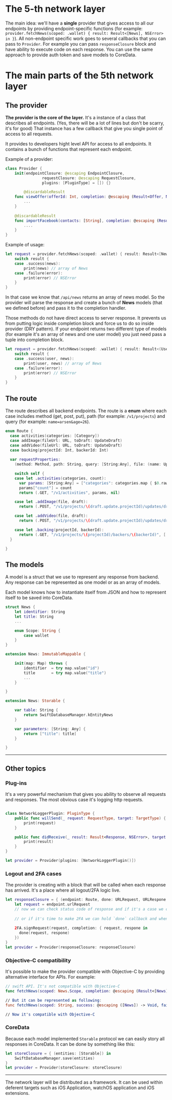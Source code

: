# The 5-th network layer
The main idea: we'll have a __single__ provider that gives access to all our endpoints by providing endpoint-specific functions (for example: `provider.fetchNews(scoped: .wallet) { result: Result<[News], NSError> in }`). All non-endpoint specific work goes to several callbacks that you can pass to `Provider`. For example you can pass `responseClosure` block and have ability to execute code on each response. You can use the same approach to provide auth token and save models to CoreData.

# The main parts of the 5th network layer

## The provider

__The provider is the core of the layer.__ It's a instance of a class that describes all endpoints. (Yes, there will be a lot of lines but don't be scarry, it's for good) That instance has a few callback that give you single point of access to all requests.

It provides to developers hight level API for access to all endpoints. It contains a bunch of functions that represent each endpoint.

Example of a provider:

``` swift
class Provider {
	init(endpointClosure: @escaping EndpointClosure,
                requestClosure: @escaping RequestClosure,
                plugins: [PluginType] = []) {}

		@discardableResult
    func viewOffer(offerId: Int, completion: @escaping (Result<Offer, NSError>) -> Void = { _ in }) -> Cancellable {
	    ... 
    }
    
    @discardableResult
    func importFacebook(contacts: [String], completion: @escaping (Result<[ImportedContact], NSError>) -> Void) -> Cancellable {
        ....
    }
}
```

Example of usage:

``` swift
let request = provider.fetchNews(scoped: .wallet) { result: Result<[News], NSError> in
    switch result {
    case .success(news):
        print(news) // array of News
    case .failure(error):
        print(error) // NSError
    }
}
```

In that case we know that `/api/news` returns an array of news model. So the provider will parse the response and create a bunch of __News__ models (that we defined before) and pass it to the completion handler.

Those methods do not have direct access to server response. It prevents us from putting logic inside completion block and force  us to do so inside provider (DRY pattern). If your endpoint returns two different type of models (for example it's an array of news and one user model) you just need pass a tuple into completion block.

``` swift
let request = provider.fetchNews(scoped: .wallet) { result: Result<(User, [News]), NSError> in
    switch result {
    case .success(user, news):
        print(user, news) // array of News
    case .failure(error):
        print(error) // NSError
    }
}
```


## The route

The route describes all backend endpoints. The route is a __enum__ where each case includes method (get, post, put), path (for example: `/v1/projects`) and query (for example: `name=arsen&age=26`).

``` swift
enum Route {
  case activities(categories: [Category])
  case addImage(fileUrl: URL, toDraft: UpdateDraft)
  case addVideo(fileUrl: URL, toDraft: UpdateDraft)
  case backing(projectId: Int, backerId: Int)
  
  var requestProperties:
    (method: Method, path: String, query: [String:Any], file: (name: UploadParam, url: URL)?) {

    switch self {
    case let .activities(categories, count):
      var params: [String:Any] = ["categories": categories.map { $0.rawValue }]
      params["count"] = count
      return (.GET, "/v1/activities", params, nil)

    case let .addImage(file, draft):
      return (.POST, "/v1/projects/\(draft.update.projectId)/updates/draft/images", [:], (.image, file))

    case let .addVideo(file, draft):
      return (.POST, "/v1/projects/\(draft.update.projectId)/updates/draft/video", [:], (.video, file))

    case let .backing(projectId, backerId):
      return (.GET, "/v1/projects/\(projectId)/backers/\(backerId)", [:], nil)
  }

}
```


## The models

A model is a struct that we use to represent any response from backend. Any response can be represented as one model or as an array of models.

Each model knows how to instantiate itself from JSON and how to represent itself to be saved into CoreData.

``` swift
struct News {
    let identifier: String
    let title: String
    ...

    enum Scope: String {
        case wallet
    }
}

extension News: ImmutableMappable {

    init(map: Map) throws {
        identifier  = try map.value("id")
        title       = try map.value("title")
        ...
    }

}

extension News: Storable {

    var table: String {
        return SwiftDatabaseManager.kEntityNews
    }

    var parameters: [String: Any] {
        return ["title": title]
    }

}


```

___

## Other topics

### Plug-ins
It's a very powerful mechanism that gives you ability to observe  all requests and responses. The most obvious case it's logging http requests.

```swift

class NetworkLoggerPlugin: PluginType {
    public func willSend(_ request: RequestType, target: TargetType) {
        print(request)
    }

    public func didReceive(_ result: Result<Response, NSError>, target: TargetType) {
        print(result)
    }
}

let provider = Provider(plugins: [NetworkLoggerPlugin()])
```

### Logout and 2FA cases
The provider is creating with a block that will be called when each response has arrived. It's a place where all logout/2FA logic live.

``` swift
let responseClosure = { (endpoint: Route, done: URLRequest, URLRespone -> Void) in
    let request = endpoint.urlRequest
    // now we can check status code of response and if it's a case we can logout the user
    
    // or if it's time to make 2FA we can hold `done` callback and when we know for sure that user authorised the request we can pass a response back to `done` callback
    
    2FA.signRequest(request, completion: { request, respone in
      done(request, respone)
    })
}
let provider = Provider(responseClosure: responseClosure)
```


### Objective-C compatibility
It's possible to make the provider compatible with Objective-C by providing alternative interface for APIs. For example:

``` swift
// swift API. It's not compatible with Objective-C
func fetchNews(scoped: News.Scope, completion: @escaping (Result<[News], NSError>) -> Void) -> Request

// But it can be represented as following:
func fetchNews(scoped: String, success: @escaping ([News]) -> Void, failure: @escaping (NSError) -> Void) -> Request

// Now it's compatible with Objective-C
```

### CoreData

Because each model implemented `Storable` protocol we can easily story all responses in CoreData. It can be done by something like this:

``` swift
let storeClosure = { (entities: [Storable]) in
    SwiftDatabaseManager.save(entities)
}
let provider = Provider(storeClosure: storeClosure)
```

---
The network layer will be distributed as a framework. It can be used within deferent targets such as iOS Application, watchOS application and iOS extensions.


